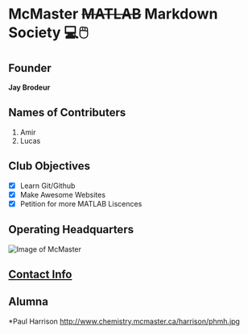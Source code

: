 # McMaster ~~MATLAB~~ Markdown Society :computer::computer_mouse:
## Founder
   **Jay Brodeur**
## Names of Contributers 
1. Amir
2. Lucas

## Club Objectives
- [x] Learn Git/Github
- [x] Make Awesome Websites
- [x] Petition for more MATLAB Liscences

## **Operating Headquarters**
![Image of McMaster](https://s-ec.bstatic.com/images/hotel/max1024x768/896/89669587.jpg)


## [Contact Info](https://www.math.mcmaster.ca/index.php/news/65-/professor/266-childs-aaron.html)

## Alumna 
*Paul Harrison
http://www.chemistry.mcmaster.ca/harrison/phmh.jpg

